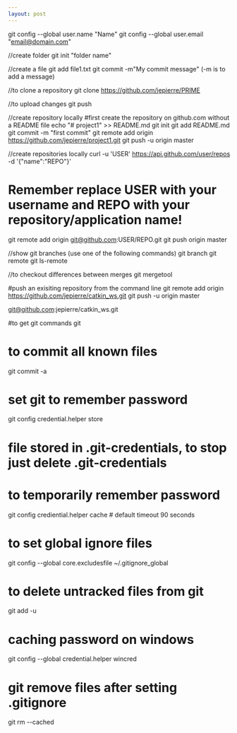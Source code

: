 ```yaml
---
layout: post
---
```


git config --global user.name "Name"
git config --global user.email "email@domain.com"

//create folder
git init "folder name"

//create a file
git add file1.txt
git commit -m"My commit message" (-m is to add a message)

//to clone a repository
git clone https://github.com/jepierre/PRIME

//to upload changes
git push


//create repository locally
#first create the repository on github.com without a README file
echo "# project1" >> README.md
git init
git add README.md
git commit -m "first commit"
git remote add origin https://github.com/jepierre/project1.git
git push -u origin master

//create repositories locally
curl -u 'USER' https://api.github.com/user/repos -d '{"name":"REPO"}'
# Remember replace USER with your username and REPO with your repository/application name!
git remote add origin git@github.com:USER/REPO.git
git push origin master

//show git branches (use one of the following commands)
git branch
git remote
git ls-remote

//to checkout differences between merges
git mergetool 


#push an exisiting repository from the command line
git remote add origin https://github.com/jepierre/catkin_ws.git
git push -u origin master

git@github.com:jepierre/catkin_ws.git

#to get git commands
git 
# to commit all known files
git commit -a

# set git to remember password
git config credential.helper store
# file stored in .git-credentials, to stop just delete .git-credentials

# to temporarily remember password
git config crediential.helper cache <timout> # default timeout 90 seconds

# to set global ignore files
git config --global core.excludesfile ~/.gitignore_global

# to delete untracked files from git
git add -u

# caching password on windows
git config --global credential.helper wincred

# git remove files after setting .gitignore
git rm --cached <file>






